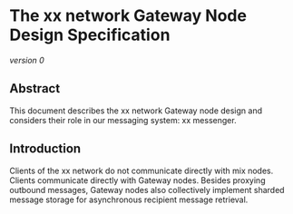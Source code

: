 # The xx network Gateway Node Design Specification

*version 0*

## Abstract

This document describes the xx network Gateway node design
and considers their role in our messaging system: xx messenger.

## Introduction

Clients of the xx network do not communicate directly with mix nodes.
Clients communicate directly with Gateway nodes. Besides proxying outbound
messages, Gateway nodes also collectively implement sharded message storage
for asynchronous recipient message retrieval.


